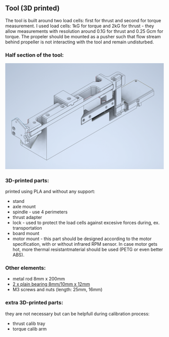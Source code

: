 ## Tool (3D printed)

The tool is built around two load cells: first for thrust and second for torque measurement. 
I used load cells: 1kG for torque and 2kG for thrust - they allow measurements with resolution around 0.1G for thrust and 0.25 Gcm for torque.
The propeler should be mounted as a pusher such that flow stream behind propeller is not interacting with the tool and remain undisturbed.

### Half section of the tool:
![half section of the tool](figs/thtool-2.png)


### 3D-printed parts:
printed using PLA and without any support:
* stand
* axle mount
* spindle - use 4 perimeters
* thrust adapter
* lock - used to protect the load cells against excesive forces during, ex. transportation
* board mount
* motor mount - this part should be designed according to the motor specification, with or without infrared RPM sensor. 
  In case motor gets hot, more thermal resistantmaterial should be used (PETG or even better ABS).


### Other elements:
* metal rod 8mm x 200mm
* [2 x plain bearing 8mm/10mm x 12mm](https://www.tme.eu/pl/en/details/wsm-0810-12/plain-bearings/igus/)
* M3 screws and nuts (length: 25mm, 16mm)

### extra 3D-printed parts:
they are not necessary but can be helpfull during calibration process:
* thrust calib tray
* torque calib arm
